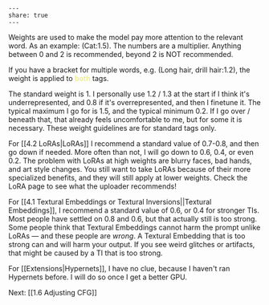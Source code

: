 ```
---  
share: true  
---  
```

Weights are used to make the model pay more attention to the relevant word. As an example:
(Cat:1.5). The numbers are a multiplier. Anything between 0 and 2 is recommended, beyond 2 is NOT recommended. 

If you have a bracket for multiple words, e.g. (Long hair, drill hair:1.2), the weight is applied to <font color=EDED96><b>both</b></font> tags. 

The standard weight is 1. I personally use 1.2 / 1.3 at the start if I think it's underrepresented, and 0.8 if it's overrepresented, and then I finetune it. The typical maximum I go for is 1.5, and the typical minimum 0.2. If I go over / beneath that, that already feels uncomfortable to me, but for some it is necessary. 
These weight guidelines are for standard tags only. 

For [[4.2 LoRAs|LoRAs]] I recommend a standard value of 0.7-0.8, and then go down if needed. More often than not, I will go down to 0.6, 0.4, or even 0.2. The problem with LoRAs at high weights are blurry faces, bad hands, and art style changes. You still want to take LoRAs because of their more specialized benefits, and they will still apply at lower weights. 
Check the LoRA page to see what the uploader recommends!

For [[4.1 Textural Embeddings or Textural Inversions||Textural Embeddings]], I recommend a standard value of 0.6, or 0.4 for stronger TIs. Most people have settled on 0.8 and 0.6, but that actually still is too strong. Some people think that Textural Embeddings cannot harm the prompt unlike LoRAs — and these people are <i>wrong</i>. A Textural Embedding that is too strong can and will harm your output. If you see weird glitches or artifacts, that might be caused by a TI that is too strong. 

For [[Extensions|Hypernets]], I have no clue, because I haven't ran Hypernets before. I will do so once I get a better GPU. 

Next: [[1.6 Adjusting CFG]]